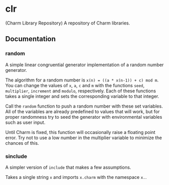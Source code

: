 # clr
(Charm Library Repository) A repository of Charm libraries.

## Documentation

### random
A simple linear congruential generator implementation of a random number generator.

The algorithm for a random number is `x(n) = ((a * x(n-1)) + c) mod m`.
You can change the values of `x`, `a`, `c` and `m` with the functions `seed`, `multiplier`, `increment` and `modulo`, respectively. 
Each of these functions takes a single integer and sets the corresponding variable to that integer.

Call the `random` function to push a random number with these set variables. All of the variables are already predefined to values that will work, but for proper randomness try to seed the generator with environmental variables such as user input.

Until Charm is fixed, this function will occasionally raise a floating point error. Try not to use a low number in the multiplier variable to minimize the chances of this.

### sinclude
A simpler version of `include` that makes a few assumptions.

Takes a single string `x` and imports `x.charm` with the namespace `x.`.
